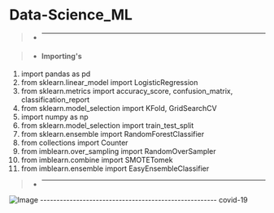 # Data-Science_ML


> - _______________________________________________________________________________________________________________________________________________________________________________

> - #### Importing's 

1. import pandas as pd
2. from sklearn.linear_model import LogisticRegression
3. from sklearn.metrics import accuracy_score, confusion_matrix, classification_report
4. from sklearn.model_selection import KFold, GridSearchCV
5. import numpy as np 
6. from sklearn.model_selection import train_test_split
7. from sklearn.ensemble import RandomForestClassifier
8. from collections import Counter
9. from imblearn.over_sampling import RandomOverSampler
10. from imblearn.combine import SMOTETomek
11. from imblearn.ensemble import EasyEnsembleClassifier

> - ____________________________________________________________________________________________________________________________________________________________________________



![Image](https://camo.githubusercontent.com/8d2da79276d6feb6ba5cc87da894fca8a98b1a5a/68747470733a2f2f696d2e657a6769662e636f6d2f746d702f657a6769662d312d3932666161383539616366342e676966)
------------------------------------------------------  covid-19
